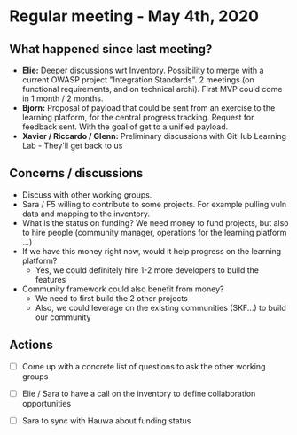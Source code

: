 # Regular meeting - May 4th, 2020

## What happened since last meeting?
- **Elie:** Deeper discussions wrt Inventory. Possibility to merge with a current OWASP project "Integration Standards". 2 meetings (on functional requirements, and on technical archi). First MVP could come in 1 month  / 2 months.
- **Bjorn:** Proposal of payload that could be sent from an exercise to the learning platform, for the central progress tracking. Request for feedback sent. With the goal of get to a unified payload.
- **Xavier / Riccardo / Glenn:** Preliminary discussions with GitHub Learning Lab - They'll get back to us

## Concerns / discussions
- Discuss with other working groups.
- Sara / F5 willing to contribute to some projects. For example pulling vuln data and mapping to the inventory.
- What is the status on funding? We need money to fund projects, but also to hire people (community manager, operations for the learning platform ...)
- If we have this money right now, would it help progress on the learning platform?
  - Yes, we could definitely hire 1-2 more developers to build the features
- Community framework could also benefit from money?
  - We need to first build the 2 other projects 
  - Also, we could leverage on the existing communities (SKF...) to build our community

## Actions
- [ ] Come up with a concrete list of questions to ask the other working groups
- [ ] Elie / Sara to have a call on the inventory to define collaboration opportunities
- [ ] Sara to sync with Hauwa about funding status



